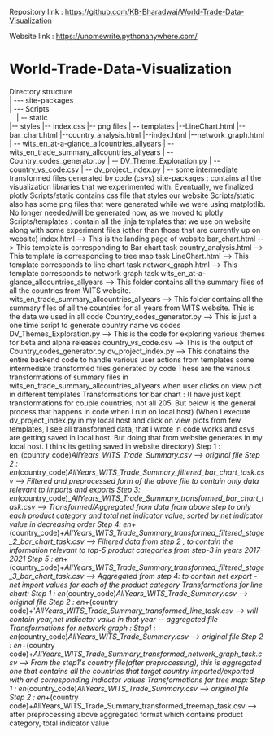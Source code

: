 Repository link : https://github.com/KB-Bharadwaj/World-Trade-Data-Visualization

Website link : https://unomewrite.pythonanywhere.com/
# World-Trade-Data-Visualization<br>
Directory structure<br>
| --- site-packages<br>
| --- Scripts<br>
     &emsp;| -- static<br>
	        |-- styles
	            |-- index.css
	        |-- png files
     | -- templates
          |--LineChart.html
          |--bar_chart.html
          |--country_analysis.html
          |--index.html
          |--network_graph.html
     | -- wits_en_at-a-glance_allcountries_allyears
     | -- wits_en_trade_summary_allcountries_allyears
	   | -- Country_codes_generator.py
	   | -- DV_Theme_Exploration.py
	   | -- country_vs_code.csv
	   | -- dv_project_index.py
	   | -- some intermediate transformed files generated by code (csvs)
 site-packages : contains all the visualization libraries that we experimented with. Eventually, we finalized plotly
 Scripts/static contains css file that styles our website
 Scripts/static also has some png files that were generated while we were using matplotlib. No longer needed/will be generated now, as we moved to plotly
 Scripts/templates : contain all the jinja templates that we use on website along with some experiment files (other than those that are currently up on website)
 index.html --> This is the landing page of website
 bar_chart.html --> This template is corresponding to Bar chart task
 country_analysis.html --> This template is corresponding to tree map task
 LineChart.html --> This template corresponds to line chart task
 network_graph.html --> This template corresponds to network graph task
 wits_en_at-a-glance_allcountries_allyears 
 --> This folder contains all the summary files of all the countries from WITS website. 
 wits_en_trade_summary_allcountries_allyears
 --> This folder contains all the summary files of all the countries for all years from WITS website. This is the data we used in all code
 Country_codes_generator.py
 --> This is just a one time script to generate country name vs codes
 DV_Themes_Exploration.py
 --> This is the code for exploring various themes for beta and alpha releases
 country_vs_code.csv
 --> This is the output of Country_codes_generator.py
 dv_project_index.py
 --> This conatains the entire backend code to handle various user actions from templates
 some intermediate transformed files generated by code
 These are the various transformations of summary files in wits_en_trade_summary_allcountries_allyears when user clicks on view plot in different templates
 Transformations for bar chart :
 (I have just kept transformations for couple countries, not all 205. But below is the general process that happens in code when I run on local host)
 (When I execute dv_project_index.py in my local host and click on view plots from few templates, I see all transformed data, that i wrote in code works and csvs are getting saved in local host. But doing 
 that from website generates in my local host. I think its getting saved in website directory)
  Step 1 : en_(country_code)_AllYears_WITS_Trade_Summary.csv --> original file
  Step 2 : en_(country_code)_AllYears_WITS_Trade_Summary_filtered_bar_chart_task.csv --> Filtered and preprocessed form of the above file to contain only data relevant to imports and exports
  Step 3:  en_(country_code)__AllYears_WITS_Trade_Summary_transformed_bar_chart_task.csv --> Transformed/Aggregated from data from above step to only each product category and total net indicator value, sorted 
  by net indicator value in decreasing order
  Step 4: en_+(country_code)+_AllYears_WITS_Trade_Summary_transformed_filtered_stage_2_bar_chart_task.csv --> Filtered data from step 2 , to contain the information relevant to top-5 product categories from step-3 in years 2017-2021
  Step 5 : en_+(country_code)+_AllYears_WITS_Trade_Summary_transformed_filtered_stage_3_bar_chart_task.csv --> Aggregated from step 4: to contain net export - net import values for each of the product category
Transformations for line chart:
  Step 1 : en_(country_code)_AllYears_WITS_Trade_Summary.csv --> original file
  Step 2 : en_+(country code)+'_AllYears_WITS_Trade_Summary_transformed_line_task.csv --> will contain year,net indicator value in that year -- aggregated file
Transformations for network graph :
  Step1 : en_(country_code)_AllYears_WITS_Trade_Summary.csv --> original file
  Step 2 : en_+(country code)+_AllYears_WITS_Trade_Summary_transformed_network_graph_task.csv --> From the step1's country file(after preprocessing), this is aggregated one that contains all the countries that target country imported/exported with and 
  corresponding indicator values
Transformations for tree map:
  Step 1 : en_(country_code)_AllYears_WITS_Trade_Summary.csv --> original file
  Step 2 : en_+(country code)+AllYears_WITS_Trade_Summary_transformed_treemap_task.csv --> after preprocessing above aggregated format which contains product category, total indicator value
 

 
 
